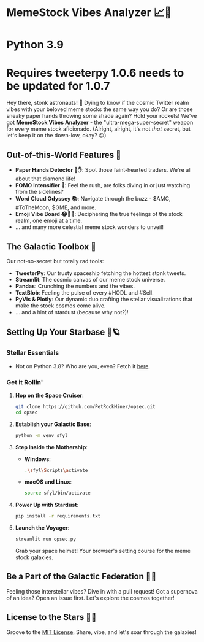 # MemeStock Vibes Analyzer 📈🚀

# Python 3.9
# Requires tweeterpy 1.0.6 needs to be updated for 1.0.7

Hey there, stonk astronauts! 🌌 Dying to know if the cosmic Twitter realm vibes with your beloved meme stocks the same way you do? Or are those sneaky paper hands throwing some shade again? Hold your rockets! We've got **MemeStock Vibes Analyzer** - the "ultra-mega-super-secret" weapon for every meme stock aficionado. (Alright, alright, it's not *that* secret, but let's keep it on the down-low, okay? 😉)

## Out-of-this-World Features 🌟
- **Paper Hands Detector 🧻✋**: Spot those faint-hearted traders. We're all about that diamond life!
- **FOMO Intensifier 🚀**: Feel the rush, are folks diving in or just watching from the sidelines? 
- **Word Cloud Odyssey 📚**: Navigate through the buzz - $AMC, #ToTheMoon, $GME, and more.
- **Emoji Vibe Board 😂💎👐**: Deciphering the true feelings of the stock realm, one emoji at a time.
- ... and many more celestial meme stock wonders to unveil!

## The Galactic Toolbox 🌌

Our not-so-secret but totally rad tools:

- **TweeterPy**: Our trusty spaceship fetching the hottest stonk tweets.
- **Streamlit**: The cosmic canvas of our meme stock universe.
- **Pandas**: Crunching the numbers and the vibes.
- **TextBlob**: Feeling the pulse of every #HODL and #Sell.
- **PyVis & Plotly**: Our dynamic duo crafting the stellar visualizations that make the stock cosmos come alive.
- ... and a hint of stardust (because why not?)!

## Setting Up Your Starbase 🔧🪐

### Stellar Essentials
- Not on Python 3.8? Who are you, even? Fetch it [here](https://www.python.org/downloads/).

### Get it Rollin'

1. **Hop on the Space Cruiser**:
    ```bash
    git clone https://github.com/PetRockMiner/opsec.git
    cd opsec
    ```

2. **Establish your Galactic Base**:
    ```bash
    python -m venv sfyl
    ```

3. **Step Inside the Mothership**:
   
   - **Windows**:
     ```bash
     .\sfyl\Scripts\activate
     ```
   - **macOS and Linux**:
     ```bash
     source sfyl/bin/activate
     ```

4. **Power Up with Stardust**:
    ```bash
    pip install -r requirements.txt
    ```

5. **Launch the Voyager**:
    ```bash
    streamlit run opsec.py
    ```

   Grab your space helmet! Your browser's setting course for the meme stock galaxies.

## Be a Part of the Galactic Federation 🚀🤝
Feeling those interstellar vibes? Dive in with a pull request! Got a supernova of an idea? Open an issue first. Let's explore the cosmos together!

## License to the Stars 📜🤘
Groove to the [MIT License](https://choosealicense.com/licenses/mit/). Share, vibe, and let's soar through the galaxies!
